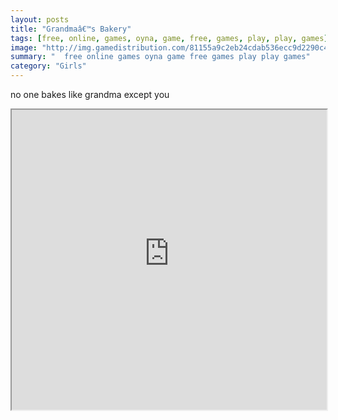 ```yaml
---
layout: posts
title: "Grandmaâ€™s Bakery"
tags: [free, online, games, oyna, game, free, games, play, play, games]
image: "http://img.gamedistribution.com/81155a9c2eb24cdab536ecc9d2290c4a.jpg"
summary: "  free online games oyna game free games play play games"
category: "Girls"
---
```


no one bakes like grandma except you

<iframe width="100%" height="480px;" src="http://flash.gamedistribution.com?game=81155a9c2eb24cdab536ecc9d2290c4a"></iframe>